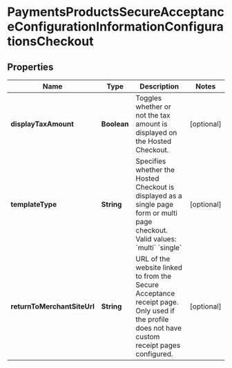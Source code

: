 
# PaymentsProductsSecureAcceptanceConfigurationInformationConfigurationsCheckout

## Properties
Name | Type | Description | Notes
------------ | ------------- | ------------- | -------------
**displayTaxAmount** | **Boolean** | Toggles whether or not the tax amount is displayed on the Hosted Checkout. |  [optional]
**templateType** | **String** | Specifies whether the Hosted Checkout is displayed as a single page form or multi page checkout.   Valid values:  &#x60;multi&#x60;  &#x60;single&#x60;  |  [optional]
**returnToMerchantSiteUrl** | **String** | URL of the website linked to from the Secure Acceptance receipt page. Only used if the profile does not have custom receipt pages configured. |  [optional]



